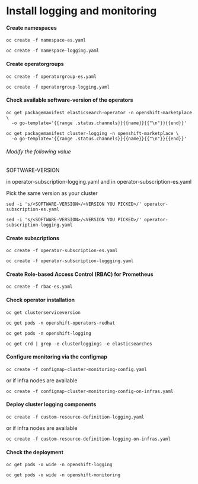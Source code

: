 # Install logging and monitoring

#### Create namespaces
```
oc create -f namespace-es.yaml
```
```
oc create -f namespace-logging.yaml
```
#### Create operatorgroups
```
oc create -f operatorgroup-es.yaml
```
```
oc create -f operatorgroup-logging.yaml
```
#### Check available software-version of the operators
```
oc get packagemanifest elasticsearch-operator -n openshift-marketplace \
  -o go-template='{{range .status.channels}}{{name}}{{"\n"}}{{end}}'
```
```
oc get packagemanifest cluster-logging -n openshift-marketplace \
  -o go-template='{{range .status.channels}}{{name}}{{"\n"}}{{end}}'
```
###### Modify the following value
SOFTWARE-VERSION

in operator-subscription-logging.yaml
and 
in operator-subscription-es.yaml

Pick the same version as your cluster 
```
sed -i 's/<SOFTWARE-VERSION>/<VERSION YOU PICKED>/' operator-subscription-es.yaml
```
```
sed -i 's/<SOFTWARE-VERSION>/<VERSION YOU PICKED>/' operator-subscription-logging.yaml
```
#### Create subscriptions
```
oc create -f operator-subscription-es.yaml
```
```
oc create -f operator-subscription-loggging.yaml
```

#### Create Role-based Access Control (RBAC) for Prometheus
```
oc create -f rbac-es.yaml
```

#### Check operator installation
```
oc get clusterserviceversion
```
```
oc get pods -n openshift-operators-redhat
```
```
oc get pods -n openshift-logging
```
```
oc get crd | grep -e clusterloggings -e elasticsearches
```

#### Configure monitoring via the configmap
```
oc create -f configmap-cluster-monitoring-config.yaml
```
or if infra nodes are available
```
oc create -f configmap-cluster-monitoring-config-on-infras.yaml
```

#### Deploy cluster logging components 
```
oc create -f custom-resource-definition-logging.yaml
```
or if infra nodes are available
```
oc create -f custom-resource-definition-logging-on-infras.yaml
```

#### Check the deployment
```
oc get pods -o wide -n openshift-logging
```
```
oc get pods -o wide -n openshift-monitoring
```

